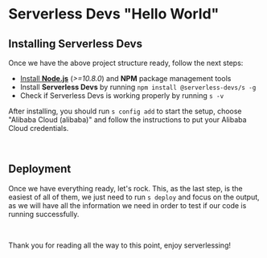 <h1>Serverless Devs "Hello World"</h1>
<h2>Installing Serverless Devs</h2>
Once we have the above project structure ready, follow the next steps:
<ul>
 	<li><a href="https://nodejs.org/en/download/">Install <strong>Node.js</strong></a> (<em>&gt;=10.8.0</em>) and <strong>NPM</strong> package management tools</li>
 	<li>Install <strong>Serverless Devs</strong> by running <code>npm install @serverless-devs/s -g</code></li>
 	<li>Check if Serverless Devs is working properly by running <code>s -v</code></li>
</ul>
After installing, you should run <code>s config add</code> to start the setup, choose "Alibaba Cloud (alibaba)" and follow the instructions to put your Alibaba Cloud credentials.

&nbsp;
<h2>Deployment</h2>
Once we have everything ready, let's rock. This, as the last step, is the easiest of all of them, we just need to run <code>s deploy</code> and focus on the output, as we will have all the information we need in order to test if our code is running successfully.

&nbsp;

Thank you for reading all the way to this point, enjoy serverlessing!
